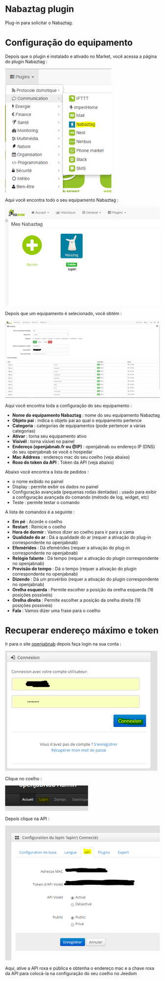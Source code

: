 # Nabaztag plugin

Plug-in para solicitar o Nabaztag.

# Configuração do equipamento 

Depois que o plugin é instalado e ativado no Market, você acessa a página do plugin Nabaztag :

![nabaztag1](../images/nabaztag1.png)

Aqui você encontra todo o seu equipamento Nabaztag :

![nabaztag2](../images/nabaztag2.png)

Depois que um equipamento é selecionado, você obtém :

![nabaztag3](../images/nabaztag3.png)

Aqui você encontra toda a configuração do seu equipamento :

-   **Nome do equipamento Nabaztag** : nome do seu equipamento Nabaztag
-   **Objeto pai** : indica o objeto pai ao qual o equipamento pertence
-   **Categoria** : categorias de equipamentos (pode pertencer a várias categorias)
-   **Ativar** : torna seu equipamento ativo
-   **Visivél** : torna visível no painel
-   **Endereço (openjabnab.fr ou @IP)** : openjabnab ou endereço IP (DNS) do seu openjabnab se você o hospedar
-   **Mac Address** : endereço mac do seu coelho (veja abaixo)
-   **Roxo do token da API** : Token da API (veja abaixo)

Abaixo você encontra a lista de pedidos :

-   o nome exibido no painel
-   Display : permite exibir os dados no painel
-   Configuração avançada (pequenas rodas dentadas) : usado para exibir a configuração avançada do comando (método de log, widget, etc)
-   Teste : permite testar o comando

A lista de comandos é a seguinte :

-   **Em pé** : Acorde o coelho
-   **Restart** : Reinicie o coelho
-   **Hora de dormir** : Vamos dizer ao coelho para ir para a cama
-   **Qualidade do ar** : Dá a qualidade do ar (requer a ativação do plug-in correspondente no openjabnab)
-   **Efemérides** : Dá efemérides (requer a ativação do plug-in correspondente no openjabnab)
-   **Relógio falante** : Dá tempo (requer a ativação do plugin correspondente no openjabnab)
-   **Previsão do tempo** : Dá o tempo (requer a ativação do plugin correspondente no openjabnab)
-   **Dizendo** : Dá um provérbio (requer a ativação do plugin correspondente no openjabnab)
-   **Orelha esquerda** : Permite escolher a posição da orelha esquerda (16 posições possíveis)
-   **Orelha direita** : Permite escolher a posição da orelha direita (16 posições possíveis)
-   **Fala** : Vamos dizer uma frase para o coelho

# Recuperar endereço máximo e token 

Ir para o site [openjabnab](http://openjabnab.fr/ojn_admin/index.php) depois faça login na sua conta :

![nabaztag4](../images/nabaztag4.png)

Clique no coelho :

![nabaztag5](../images/nabaztag5.png)

Depois clique na API :

![nabaztag6](../images/nabaztag6.png)

Aqui, ative a API roxa e pública e obtenha o endereço mac e a chave roxa da API para colocá-la na configuração do seu coelho no Jeedom
